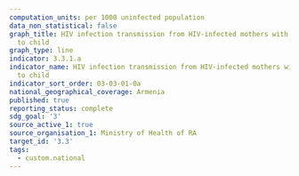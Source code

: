 ```yaml
---
computation_units: per 1000 uninfected population
data_non_statistical: false
graph_title: HIV infection transmission from HIV-infected mothers with non-breastfeeding
  to child
graph_type: line
indicator: 3.3.1.a
indicator_name: HIV infection transmission from HIV-infected mothers with non-breastfeeding
  to child
indicator_sort_order: 03-03-01-0a
national_geographical_coverage: Armenia
published: true
reporting_status: complete
sdg_goal: '3'
source_active_1: true
source_organisation_1: Ministry of Health of RA
target_id: '3.3'
tags:
  - custom.national
---
```

